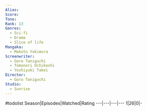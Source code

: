 ```yaml
---
Alias:
Score:
Tone: 
Rank: 13
Genres:
  - Sci-fi
  - Drama
  - Slice of life
Mangaka:
  - Makoto Yukimura
Screenwriter:
  - Goro Taniguchi
  - Tomonori Ochikoshi
  - Yoshiyuki Takei
Director:
  - Goro Taniguchi
Studio:
  - Sunrise
---
```

#todolist
Season|Episodes|Watched|Rating
---|---|---|---
1|26|0|-
